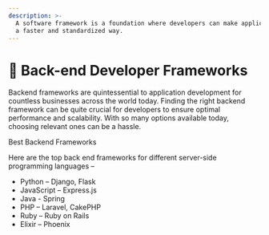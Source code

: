 ```yaml
---
description: >-
  A software framework is a foundation where developers can make applications is
  a faster and standardized way.
---
```


# 🧮 Back-end Developer Frameworks

Backend frameworks are quintessential to application development for countless businesses across the world today. Finding the right backend framework can be quite crucial for developers to ensure optimal performance and scalability. With so many options available today, choosing relevant ones can be a hassle.





Best Backend Frameworks

Here are the top back end frameworks for different server-side programming languages –

* Python – Django, Flask&#x20;
* JavaScript – Express.js
* Java - Spring
* PHP – Laravel, CakePHP&#x20;
* Ruby – Ruby on Rails&#x20;
* Elixir – Phoenix
